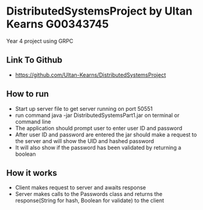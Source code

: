# DistributedSystemsProject by Ultan Kearns G00343745

Year 4 project using GRPC

## Link To Github
+ https://github.com/Ultan-Kearns/DistributedSystemsProject
## How to run
+ Start up server file to get server running on port 50551
+ run command java -jar DistributedSystemsPart1.jar on terminal or command line
+ The application should prompt user to enter user ID and password
+ After user ID and password are entered the jar should make a request to the server and will show the UID and hashed password
+ It will also show if the password has been validated by returning a boolean

## How it works
+ Client makes request to server and awaits response
+ Server makes calls to the Passwords class and returns the response(String for hash, Boolean for validate) to the client
